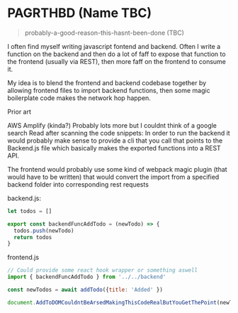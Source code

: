 # PAGRTHBD (Name TBC)
> probably-a-good-reason-this-hasnt-been-done (TBC)

I often find myself writing javascript fontend and backend. Often I write a function on the backend and then do a lot of faff to expose that function to the frontend (usually via REST), then more faff on the frontend to consume it.

My idea is to blend the frontend and backend codebase together by allowing frontend files to import backend functions, then some magic boilerplate code makes the network hop happen.

Prior art

AWS Amplify (kinda?)
Probably lots more but I couldnt think of a google search
Read after scanning the code snippets: In order to run the backend it would probably make sense to provide a cli that you call that points to the Backend.js file which basically makes the exported functions into a REST API.

The frontend would probably use some kind of webpack magic plugin (that would have to be written) that would convert the import from a specified backend folder into corresponding rest requests

backend.js: 
```js
let todos = []

export const backendFuncAddTodo = (newTodo) => {
  todos.push(newTodo)
  return todos
}
```

frontend.js
```js
// Could provide some react hook wrapper or something aswell
import { backendFuncAddTodo } from '../../backend'

const newTodos = await addTodo({title: 'Added' })

document.AddToDOMCouldntBeArsedMakingThisCodeRealButYouGetThePoint(newTodos)
```
